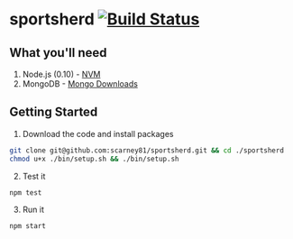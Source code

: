 sportsherd [![Build Status](https://travis-ci.org/scarney81/sportsherd.png)](https://travis-ci.org/scarney81/sportsherd)
==========

## What you'll need

1. Node.js (0.10) - [NVM](https://github.com/creationix/nvm)
2. MongoDB - [Mongo Downloads](http://www.mongodb.org/downloads)

## Getting Started

1. Download the code and install packages

  ```bash
  git clone git@github.com:scarney81/sportsherd.git && cd ./sportsherd
  chmod u+x ./bin/setup.sh && ./bin/setup.sh
  ```

2. Test it

  ```bash
  npm test
  ```

3. Run it

  ```bash
  npm start
  ```